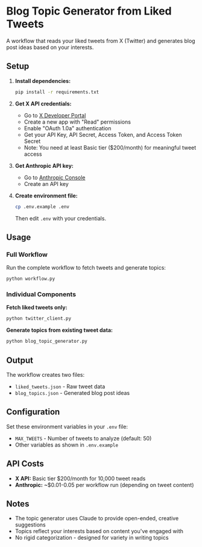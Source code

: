 # Blog Topic Generator from Liked Tweets

A workflow that reads your liked tweets from X (Twitter) and generates blog post ideas based on your interests.

## Setup

1. **Install dependencies:**
   ```bash
   pip install -r requirements.txt
   ```

2. **Get X API credentials:**
   - Go to [X Developer Portal](https://developer.x.com/en/portal/dashboard)
   - Create a new app with "Read" permissions
   - Enable "OAuth 1.0a" authentication
   - Get your API Key, API Secret, Access Token, and Access Token Secret
   - Note: You need at least Basic tier ($200/month) for meaningful tweet access

3. **Get Anthropic API key:**
   - Go to [Anthropic Console](https://console.anthropic.com/)
   - Create an API key

4. **Create environment file:**
   ```bash
   cp .env.example .env
   ```
   Then edit `.env` with your credentials.

## Usage

### Full Workflow
Run the complete workflow to fetch tweets and generate topics:
```bash
python workflow.py
```

### Individual Components

**Fetch liked tweets only:**
```bash
python twitter_client.py
```

**Generate topics from existing tweet data:**
```bash
python blog_topic_generator.py
```

## Output

The workflow creates two files:
- `liked_tweets.json` - Raw tweet data
- `blog_topics.json` - Generated blog post ideas

## Configuration

Set these environment variables in your `.env` file:
- `MAX_TWEETS` - Number of tweets to analyze (default: 50)
- Other variables as shown in `.env.example`

## API Costs

- **X API:** Basic tier $200/month for 10,000 tweet reads
- **Anthropic:** ~$0.01-0.05 per workflow run (depending on tweet content)

## Notes

- The topic generator uses Claude to provide open-ended, creative suggestions
- Topics reflect your interests based on content you've engaged with
- No rigid categorization - designed for variety in writing topics